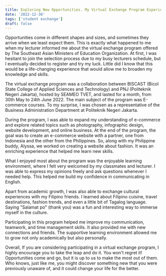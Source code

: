 ```yaml
---
title: Exploring New Opportunities. My Virtual Exchange Program Experience
date: '2022-12-30'
tags: ['student exchange']
draft: false
---
```



Opportunities come in different shapes and sizes, and sometimes they arrive when we least expect them. This is exactly what happened to me when my lecturer informed me about the virtual exchange program offered by The Southeast Asian Ministers of Education Organization. At first, I was hesitant to join the selection process due to my busy lecturers schedule, but I eventually decided to register and try my luck. Little did I know that this would be a life-changing experience that would allow me to broaden my knowledge and skills.

The virtual exchange program was a collaboration between BISCAST  (Bicol State College of Applied Sciences and Technology) and PNJ (Politeknik Negeri Jakarta), hosted by SEAMEO TVET, and lasted for a month, from 30th May to 24th June 2022. The main subject of the program was E-commerce courses. To my surprise, I was chosen as a representative of the Business Administration Department at Politeknik Negeri Jakarta.

During the program, I was able to expand my understanding of e-commerce and explore related topics such as photography, infographic design, website development, and online business. At the end of the program, the goal was to create an e-commerce website with a partner, one from Indonesia and the other from the Philippines. So, along with my Philippine buddy, Alyssa, we worked on creating a website about fashion. It was an enriching experience that helped me learn new skills. 

What I enjoyed most about the program was the enjoyable learning environment, where I felt very welcomed by my classmates and lecturer. I was able to express my opinions freely and ask questions whenever I needed help. This helped me build my confidence in communicating in English. 

Apart from academic growth, I was also able to exchange cultural experiences with my Filipino friends. I learned about Filipino cuisine, travel destinations, fashion trends, and even a little bit of Tagalog language. Saying "Salamat po" (thank you) was a fun and interesting way to immerse myself in the culture.

Participating in this program helped me improve my communication, teamwork, and time management skills. It also provided me with new connections and friends. The supportive learning environment allowed me to grow not only academically but also personally.

Overall, If you are considering participating in a virtual exchange program, I highly encourage you to take the leap and do it. You won't regret it! Opportunities come and go, but it is up to us to make the most out of them. Who knows, just like me, you might discover something new that you were previously unaware of, and it could change your life for the better.

